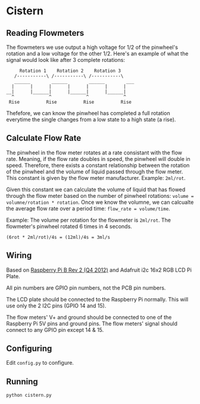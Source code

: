 # Cistern

## Reading Flowmeters
The flowmeters we use output a high voltage for 1/2 of the pinwheel's rotation and a low voltage for the other 1/2. Here's an example of what the signal would look like after 3 complete rotations:

```
     Rotation 1    Rotation 2    Rotation 3
   /-----------\ /-----------\ /-----------\
   ______        ______        ______        ___
  |      |      |      |      |      |      |
__|      |______|      |______|      |______|
  ^             ^             ^             ^
 Rise          Rise          Rise          Rise
```

Thefefore, we can know the pinwheel has completed a full rotation everytime the single changes from a low state to a high state (a rise).


## Calculate Flow Rate

The pinwheel in the flow meter rotates at a rate consistant with the flow rate. Meaning, if the flow rate doubles in speed, the pinwheel will double in speed. Therefore, there exists a constant relationship between the rotation of the pinwheel and the volume of liquid passed through the flow meter. This constant is given by the flow meter manufacturer. Example: `2ml/rot`.

Given this constant we can calculate the volume of liquid that has flowed through the flow meter based on the number of pinwheel rotations: `volume = volumne/rotation * rotation`. Once we know the volumne, we can calcualte the average flow rate over a period time: `flow_rate = volume/time`.

Example: The volume per rotation for the flowmeter is `2ml/rot`. The flowmeter's pinwheel rotated 6 times in 4 seconds.

```
(6rot * 2ml/rot)/4s = (12ml)/4s = 3ml/s
```


## Wiring

Based on [Raspberry Pi B Rev 2 (Q4 2012)](https://elinux.org/RPi_Low-level_peripherals#Model_A_and_B_.28Original.29) and Adafruit i2c 16x2 RGB LCD Pi Plate.

All pin numbers are GPIO pin numbers, not the PCB pin numbers.

The LCD plate should be connected to the Raspberry Pi normally. This will use only the 2 I2C pins (GPIO 14 and 15).

The flow meters' V+ and ground should be connected to one of the Raspberry Pi 5V pins and ground pins. The flow meters' signal should connect to any GPIO pin except 14 & 15.


## Configuring

Edit `config.py` to configure.


## Running

```
python cistern.py
```